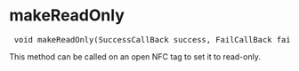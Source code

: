 makeReadOnly
============

<pre class="webidl prettyprint">
 void makeReadOnly(SuccessCallBack success, FailCallBack fail);
</pre>

This method can be called on an open NFC tag to set it to read-only.

